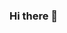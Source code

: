 ### Hi there 👋

<!--
**chairmo/chairmo** is a ✨ _special_ ✨ repository because its `README.md` (this file) appears on your GitHub profile.

Here are some ideas to get you started:
## I am a full stack developer working to solve real world problem. I love coding and learning new technologies. Feel free to give me a shoutout if you found something I've created interesting or if you've have project you'll like me to work on.
- 🔭 I’m currently working on ...
- 🌱 I’m currently learning ...
- 👯 I’m looking to collaborate on ...
- 🤔 I’m looking for help with ...
- 💬 Ask me about ...
- 📫 How to reach me: ...
- 😄 Pronouns: ...
- ⚡ Fun fact: ...
-->

